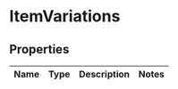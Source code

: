 
# ItemVariations

## Properties
Name | Type | Description | Notes
------------ | ------------- | ------------- | -------------




